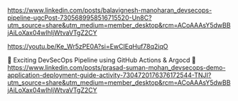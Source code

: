 https://www.linkedin.com/posts/balavignesh-manoharan_devsecops-pipeline-ugcPost-7305689958516715520-Un8C?utm_source=share&utm_medium=member_desktop&rcm=ACoAAAsY5dwBBjAiLoXax04wIhljWtvaVTgZ2CY

https://youtu.be/Ke_Wr5zPE0A?si=EwCIEqHuf78q2iqO

 🚀 Exciting DevSecOps Pipeline using GitHub Actions & Argocd 🚀<br>
    https://www.linkedin.com/posts/prasad-suman-mohan_devsecops-demo-application-deployment-guide-activity-7304720176376172544-TNJI?utm_source=share&utm_medium=member_desktop&rcm=ACoAAAsY5dwBBjAiLoXax04wIhljWtvaVTgZ2CY   

